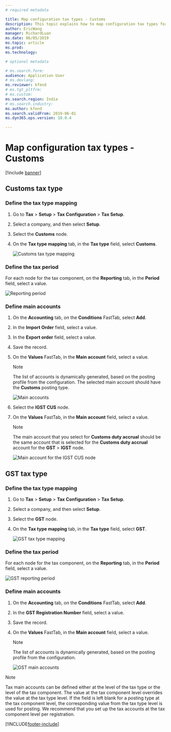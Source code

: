 ```yaml
---
# required metadata

title: Map configuration tax types - Customs
description: This topic explains how to map configuration tax types for customs.
author: EricWang
manager: RichardLuan
ms.date: 06/05/2019
ms.topic: article
ms.prod: 
ms.technology: 

# optional metadata

# ms.search.form: 
audience: Application User
# ms.devlang: 
ms.reviewer: kfend
# ms.tgt_pltfrm: 
# ms.custom: 
ms.search.region: India
# ms.search.industry: 
ms.author: kfend
ms.search.validFrom: 2019-06-01
ms.dyn365.ops.version: 10.0.4

---
```


# Map configuration tax types - Customs

[!include [banner](../includes/banner.md)]

## Customs tax type 

### Define the tax type mapping

1. Go to **Tax** \> **Setup** \> **Tax Configuration** \> **Tax Setup**.
2. Select a company, and then select **Setup**.
3. Select the **Customs** node.
4. On the **Tax type mapping** tab, in the **Tax type** field, select **Customs**.

    ![Customs tax type mapping](media/custom-duty.png)

### Define the tax period

For each node for the tax component, on the **Reporting** tab, in the **Period** field, select a value.

![Reporting period](media/reporting-period.png)

### Define main accounts

1. On the **Accounting** tab, on the **Conditions** FastTab, select **Add**.
2. In the **Import Order** field, select a value.
3. In the **Export order** field, select a value.
4. Save the record.
5. On the **Values** FastTab, in the **Main account** field, select a value.

    > [!NOTE]
    > The list of accounts is dynamically generated, based on the posting profile from the configuration. The selected main account should have the **Customs** posting type.

    ![Main accounts](media/main-accounts.png)

6. Select the **IGST CUS** node.
7. On the **Values** FastTab, in the **Main account** field, select a value.

    > [!NOTE]
    > The main account that you select for **Customs duty accrual** should be the same account that is selected for the **Customs duty accrual** account for the **GST** \> **IGST** node.

    ![Main account for the IGST CUS node](media/IGST-CUS.png)

## GST tax type

### Define the tax type mapping

1. Go to **Tax** \> **Setup** \> **Tax Configuration** \> **Tax Setup**.
2. Select a company, and then select **Setup**.
3. Select the **GST** node.
4. On the **Tax type mapping** tab, in the **Tax type** field, select **GST**.

    ![GST tax type mapping](media/gst-tax-type-mapping.png)

### Define the tax period

For each node for the tax component, on the **Reporting** tab, in the **Period** field, select a value.

![GST reporting period](media/gst-reporting-period.png)

### Define main accounts

1. On the **Accounting** tab, on the **Conditions** FastTab, select **Add**.
2. In the **GST Registration Number** field, select a value.
3. Save the record.
4. On the **Values** FastTab, in the **Main account** field, select a value.

    > [!NOTE]
    > The list of accounts is dynamically generated, based on the posting profile from the configuration.

    ![GST main accounts](media/gst-main-accounts.png)

> [!NOTE]
> Tax main accounts can be defined either at the level of the tax type or the level of the tax component. The value at the tax component level overrides the value at the tax type level. If the field is left blank for a posting type at the tax component level, the corresponding value from the tax type level is used for posting. We recommend that you set up the tax accounts at the tax component level per registration.


[!INCLUDE[footer-include](../../includes/footer-banner.md)]